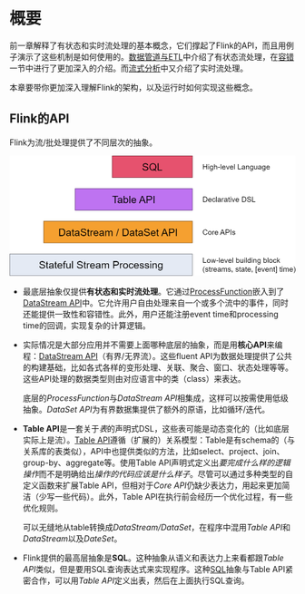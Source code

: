 # 概要

前一章解释了有状态和实时流处理的基本概念，它们撑起了Flink的API，而且用例子演示了这些机制是如何使用的。[数据管道与ETL](../02学习Flink/03数据管道与ETL.md)中介绍了有状态流处理，在[容错](../02学习Flink/06容错.md)一节中进行了更加深入的介绍。而[流式分析](../02学习Flink/04流式分析.md)中又介绍了实时流处理。

本章要带你更加深入理解Flink的架构，以及运行时如何实现这些概念。

## Flink的API

Flink为流/批处理提供了不同层次的抽象。

![03概念-01概要-01.png](img/03概念-01概要-01.png)

- 最底层抽象仅提供**有状态和实时流处理**。它通过[ProcessFunction](../04应用开发/02DataStream%20API/06算子/04ProcessFunction.md)嵌入到了[DataStream API](../04应用开发/02DataStream%20API/01概要.md)中。它允许用户自由处理来自一个或多个流中的事件，同时还能提供一致性和容错性。此外，用户还能注册event time和processing time的回调，实现复杂的计算逻辑。
- 实际情况是大部分应用并不需要上面哪种底层的抽象，而是用**核心API**来编程：[DataStream API](../04应用开发/02DataStream%20API/01概要.md)（有界/无界流）。这些fluent API为数据处理提供了公共的构建基础，比如各式各样的变形处理、关联、聚合、窗口、状态处理等等。这些API处理的数据类型则由对应语言中的类（class）来表达。

    底层的*ProcessFunction*与*DataStream API*相集成，这样可以按需使用低级抽象。*DataSet API*为有界数据集提供了额外的原语，比如循环/迭代。

- **Table API**是一套关于*表*的声明式DSL，这些表可能是动态变化的（比如底层实际上是流）。[Table API](../04应用开发/03TableAPI和SQL/01概要.md)遵循（扩展的）关系模型：Table是有schema的（与关系库的表类似），API中也提供类似的方法，比如select、project、join、group-by、aggregate等。使用Table API声明式定义出*要完成什么样的逻辑操作*而不是明确给出*操作的代码应该是什么样子*。尽管可以通过多种类型的自定义函数来扩展Table API，但相对于*Core API*仍缺少表达力，用起来更加简洁（少写一些代码）。此外，Table API在执行前会经历一个优化过程，有一些优化规则。

    可以无缝地从table转换成*DataStream/DataSet*，在程序中混用*Table API*和*DataStream*以及*DateSet*。

- Flink提供的最高层抽象是**SQL**。这种抽象从语义和表达力上来看都跟*Table API*类似，但是要用SQL查询表达式来实现程序。这种[SQL](../04应用开发/03TableAPI和SQL/01概要.md)抽象与Table API紧密合作，可以用*Table API*定义出表，然后在上面执行SQL查询。
